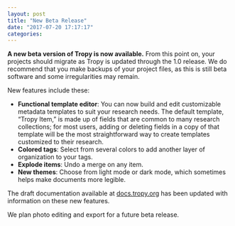 ```yaml
---
layout: post
title: "New Beta Release"
date: "2017-07-20 17:17:17"
categories:
---
```


**A new beta version of Tropy is now available.** From this point on, your projects should migrate as Tropy is updated through the 1.0 release. We do recommend that you make backups of your project files, as this is still beta software and some irregularities may remain.

New features include these:

- **Functional template editor**: You can now build and edit customizable metadata templates to suit your research needs. The default template, “Tropy Item,” is made up of fields that are common to many research collections; for most users, adding or deleting fields in a copy of that template will be the most straightforward way to create templates customized to their research.
- **Colored tags**: Select from several colors to add another layer of organization to your tags.
- **Explode items**: Undo a merge on any item.
- **New themes**: Choose from light mode or dark mode, which sometimes helps make documents more legible.

The draft documentation available at [docs.tropy.org](https://docs.tropy.org) has been updated with information on these new features. 

We plan photo editing and export for a future beta release.
